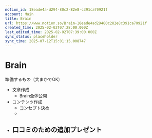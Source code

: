 ```yaml
---
notion_id: 18eade4a-d294-80c2-82e8-c391ca70921f
account: Main
title: Brain
url: https://www.notion.so/Brain-18eade4ad29480c282e8c391ca70921f
created_time: 2025-02-02T07:28:00.000Z
last_edited_time: 2025-02-02T07:39:00.000Z
sync_status: placeholder
sync_time: 2025-07-12T15:01:15.008747
---
```

# Brain

準備するもの（大まかでOK）
- 文章作成
  - Brain全体公開
- コンテンツ作成
  - コンセプト決め
  - 
- 口コミのための追加プレゼント
  - 